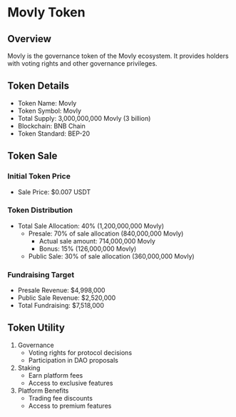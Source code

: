 # Movly Token

## Overview
Movly is the governance token of the Movly ecosystem. It provides holders with voting rights and other governance privileges.

## Token Details
- Token Name: Movly
- Token Symbol: Movly
- Total Supply: 3,000,000,000 Movly (3 billion)
- Blockchain: BNB Chain
- Token Standard: BEP-20

## Token Sale
### Initial Token Price
- Sale Price: $0.007 USDT

### Token Distribution
- Total Sale Allocation: 40% (1,200,000,000 Movly)
  - Presale: 70% of sale allocation (840,000,000 Movly)
    + Actual sale amount: 714,000,000 Movly
    + Bonus: 15% (126,000,000 Movly)
  - Public Sale: 30% of sale allocation (360,000,000 Movly)

### Fundraising Target
- Presale Revenue: $4,998,000
- Public Sale Revenue: $2,520,000
- Total Fundraising: $7,518,000

## Token Utility
1. Governance
   - Voting rights for protocol decisions
   - Participation in DAO proposals
2. Staking
   - Earn platform fees
   - Access to exclusive features
3. Platform Benefits
   - Trading fee discounts
   - Access to premium features 